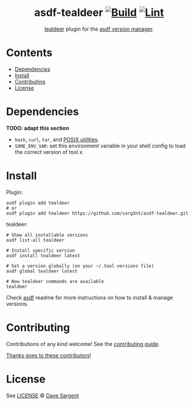<div align="center">

# asdf-tealdeer [![Build](https://github.com/sarg3nt/asdf-tealdeer/actions/workflows/build.yml/badge.svg)](https://github.com/sarg3nt/asdf-tealdeer/actions/workflows/build.yml) [![Lint](https://github.com/sarg3nt/asdf-tealdeer/actions/workflows/lint.yml/badge.svg)](https://github.com/sarg3nt/asdf-tealdeer/actions/workflows/lint.yml)

[tealdeer](https://github.com/sarg3nt/tealdeer) plugin for the [asdf version manager](https://asdf-vm.com).

</div>

# Contents

- [Dependencies](#dependencies)
- [Install](#install)
- [Contributing](#contributing)
- [License](#license)

# Dependencies

**TODO: adapt this section**

- `bash`, `curl`, `tar`, and [POSIX utilities](https://pubs.opengroup.org/onlinepubs/9699919799/idx/utilities.html).
- `SOME_ENV_VAR`: set this environment variable in your shell config to load the correct version of tool x.

# Install

Plugin:

```shell
asdf plugin add tealdeer
# or
asdf plugin add tealdeer https://github.com/sarg3nt/asdf-tealdeer.git
```

tealdeer:

```shell
# Show all installable versions
asdf list-all tealdeer

# Install specific version
asdf install tealdeer latest

# Set a version globally (on your ~/.tool-versions file)
asdf global tealdeer latest

# Now tealdeer commands are available
tealdeer
```

Check [asdf](https://github.com/asdf-vm/asdf) readme for more instructions on how to
install & manage versions.

# Contributing

Contributions of any kind welcome! See the [contributing guide](contributing.md).

[Thanks goes to these contributors](https://github.com/sarg3nt/asdf-tealdeer/graphs/contributors)!

# License

See [LICENSE](LICENSE) © [Dave Sargent](https://github.com/sarg3nt/)
